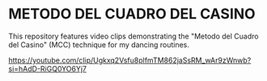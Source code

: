 # METODO DEL CUADRO DEL CASINO
This repository features video clips demonstrating the "Metodo del Cuadro del Casino" (MCC) technique for my dancing routines.

https://youtube.com/clip/Ugkxq2Vsfu8plfmTM862jaSsRM_wAr9zWnwb?si=hAdD-RiGQ0YO6Yj7
